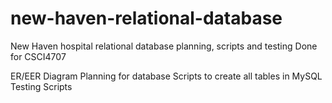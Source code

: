 # new-haven-relational-database
New Haven hospital relational database planning, scripts and testing
Done for CSCI4707

ER/EER Diagram Planning for database
Scripts to create all tables in MySQL
Testing Scripts
